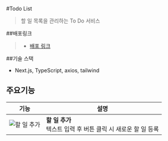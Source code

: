 
#Todo List
> 할 일 목록을 관리하는 To Do 서비스

##배포링크
> - [배포 링크](https://next-todolist-01.vercel.app/)
>


##기술 스택
- Next.js, TypeScript, axios, tailwind

## 주요기능 
| 기능 | 설명 |
|------|------|
| ![할 일 추가](./public/images/add.png) | **할 일 추가**<br/>텍스트 입력 후 버튼 클릭 시 새로운 할 일 등록 |

